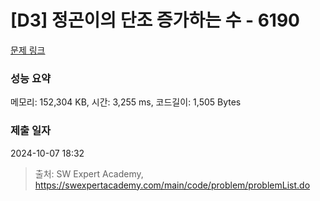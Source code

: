 # [D3] 정곤이의 단조 증가하는 수 - 6190 

[문제 링크](https://swexpertacademy.com/main/code/problem/problemDetail.do?contestProbId=AWcPjEuKAFgDFAU4) 

### 성능 요약

메모리: 152,304 KB, 시간: 3,255 ms, 코드길이: 1,505 Bytes

### 제출 일자

2024-10-07 18:32



> 출처: SW Expert Academy, https://swexpertacademy.com/main/code/problem/problemList.do